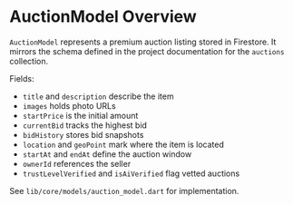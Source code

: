 # AuctionModel Overview

`AuctionModel` represents a premium auction listing stored in Firestore.
It mirrors the schema defined in the project documentation for the `auctions`
collection.

Fields:
- `title` and `description` describe the item
- `images` holds photo URLs
- `startPrice` is the initial amount
- `currentBid` tracks the highest bid
- `bidHistory` stores bid snapshots
- `location` and `geoPoint` mark where the item is located
- `startAt` and `endAt` define the auction window
- `ownerId` references the seller
- `trustLevelVerified` and `isAiVerified` flag vetted auctions

See `lib/core/models/auction_model.dart` for implementation.
